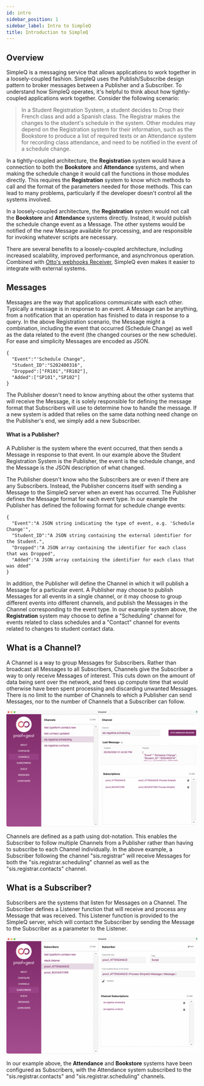 ```yaml
---
id: intro
sidebar_position: 1
sidebar_label: Intro to SimpleQ
title: Introduction to SimpleQ
---
```


## Overview

SimpleQ is a messaging service that allows applications to work together in a loosely-coupled fashion. SimpleQ uses the Publish/Subscribe design pattern to broker messages between a Publisher and a Subscriber. To understand how SimpleQ operates, it's helpful to think about how tightly-coupled applications work together. Consider the following scenario:

> In a Student Registration System, a student decides to Drop their French class and add a Spanish class. The Registrar makes the changes to the student's schedule in the system. Other modules may depend on the Registration system for their information, such as the Bookstore to produce a list of required texts or an Attendance system for recording class attendance, and need to be notified in the event of a schedule change.

In a tightly-coupled architecture, the **Registration** system would have a connection to both the **Bookstore** and **Attendance** systems, and when making the schedule change it would call the functions in those modules directly. This requires the **Registration** system to know which methods to call and the format of the parameters needed for those methods. This can lead to many problems, particularly if the developer doesn't control all the systems involved.

In a loosely-coupled architecture, the **Registration** system would not call the **Bookstore** and **Attendance** systems directly. Instead, it would publish the schedule change event as a Message. The other systems would be notified of the new Message available for processing, and are responsible for invoking whatever scripts are necessary.

There are several benefits to a loosely-coupled architecture, including increased scalability, improved performance, and asynchronous operation. Combined with [Otto's webhooks Receiver](https://www.ottofms.com/docs/developer-api/receiving-web-hooks), SimpleQ even makes it easier to integrate with external systems.

## Messages

Messages are the way that applications communicate with each other. Typically a message is in response to an event. A Message can be anything, from a notification that an operation has finished to data in response to a query. In the above Registration scenario, the Message might a combination, including the event that occurred (Schedule Change) as well as the data related to the event (the changed courses or the new schedule). For ease and simplicity Messages are encoded as JSON.

```plain
{
  "Event":"'Schedule Change",
  "Student_ID":"S202400316",
  "Dropped":["FR101","FR102"],
  "Added":["SP101","SP102"]
}
```

The Publisher doesn't need to know anything about the other systems that will receive the Message, it is solely responsible for defining the message format that Subscribers will use to determine how to handle the message. If a new system is added that relies on the same data nothing need change on the Publisher's end, we simply add a new Subscriber.

#### What is a Publisher?

A Publisher is the system where the event occurred, that then sends a Message in response to that event. In our example above the Student Registration System is the Publisher, the event is the schedule change, and the Message is the JSON description of what changed.

The Publisher doesn't know who the Subscribers are or even if there are any Subscribers. Instead, the Publisher concerns itself with sending a Message to the SimpleQ server when an event has occurred. The Publisher defines the Message format for each event type. In our example the Publisher has defined the following format for schedule change events:

```plain
{
  "Event":"A JSON string indicating the type of event, e.g. 'Schedule Change'",
  "Student_ID":"A JSON string containing the external identifier for the Student.",
  "Dropped":"A JSON array containing the identifier for each class that was Dropped",
  "Added":"A JSON array containing the identifier for each class that was dded"
}
```

In addition, the Publisher will define the Channel in which it will publish a Message for a particular event. A Publisher may choose to publish Messages for all events in a single channel, or it may choose to group different events into different channels, and publish the Messages in the Channel corresponding to the event type. In our example system above, the **Registration** system may choose to define a "Scheduling" channel for events related to class schedules and a "Contact" channel for events related to changes to student contact data.

## What is a Channel?

A Channel is a way to group Messages for Subscribers. Rather than broadcast all Messages to all Subscribers, Channels give the Subscriber a way to only receive Messages of interest. This cuts down on the amount of data being sent over the network, and frees up compute time that would otherwise have been spent processing and discarding unwanted Messages. There is no limit to the number of Channels to which a Publisher can send Messages, nor to the number of Channels that a Subscriber can follow.

![](images/SimpleQChannels.png)

Channels are defined as a path using dot-notation. This enables the Subscriber to follow multiple Channels from a Publisher rather than having to subscribe to each Channel individually. In the above example, a Subscriber following the channel "sis.registrar" will receive Messages for both the "sis.registrar.scheduling" channel as well as the "sis.registrar.contacts" channel.

## What is a Subscriber?

Subscribers are the systems that listen for Messages on a Channel. The Subscriber defines a Listener function that will receive and process any Message that was received. This Listener function is provided to the SimpleQ server, which will contact the Subscriber by sending the Message to the Subscriber as a parameter to the Listener.

![](images/SimpleQSubscribers.png)

In our example above, the **Attendance** and **Bookstore** systems have been configured as Subscribers, with the Attendance system subscribed to the "sis.registrar.contacts" and "sis.registrar.scheduling" channels.
